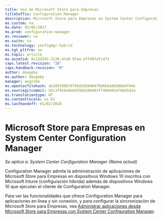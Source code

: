 ```yaml
---
title: Uso de Microsoft Store para Empresas
titleSuffix: Configuration Manager
description: Microsoft Store para Empresas en System Center Configuration Manager
ms.custom: na
ms.date: 03/05/2017
ms.prod: configuration-manager
ms.reviewer: na
ms.suite: na
ms.technology: configmgr-hybrid
ms.tgt_pltfrm: na
ms.topic: article
ms.assetid: 8c13d593-3120-47a8-8fae-eff497afcd73
caps.latest.revision: "18"
caps.handback.revision: "0"
author: dougeby
ms.author: dougeby
manager: angrobe
ms.openlocfilehash: ab10978967074b935b940479d6bba90108e6f44e
ms.sourcegitcommit: 92c3f916e6bbd35b6208463ff406e0247664543a
ms.translationtype: HT
ms.contentlocale: es-ES
ms.lasthandoff: 01/02/2018
---
```

# <a name="microsoft-store-for-business-in-system-center-configuration-manager"></a>Microsoft Store para Empresas en System Center Configuration Manager

*Se aplica a: System Center Configuration Manager (Rama actual)*

Configuration Manager admite la administración de aplicaciones de Microsoft Store para Empresas en dispositivos Windows 10 inscritos con Microsoft Intune (configuración híbrida) además de dispositivos Windows 10 que ejecutan el cliente de Configuration Manager.

Para ver las funcionalidades que ofrece Configuration Manager para aplicaciones en línea y sin conexión, y para configurar la sincronización de Microsoft Store para Empresas, vea [Administrar aplicaciones desde Microsoft Store para Empresas con System Center Configuration Manager](../../apps/deploy-use/manage-apps-from-the-windows-store-for-business.md).

